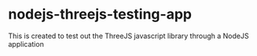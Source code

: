 # nodejs-threejs-testing-app
This is created to test out the ThreeJS javascript library through a NodeJS application
